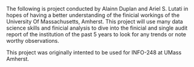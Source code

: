 The following is project conducted by Alainn Duplan and Ariel S. Lutati in hopes of having a better understanding of the finicial workings of the University Of Massachusetts, Amherst.
This project will use many data science skills and finicial analysis to dive into the finicial and single audit report of the institution of the past 5 years to look for any trends or note worthy observations.

This project was originally intented to be used for INFO-248 at UMass Amherst.